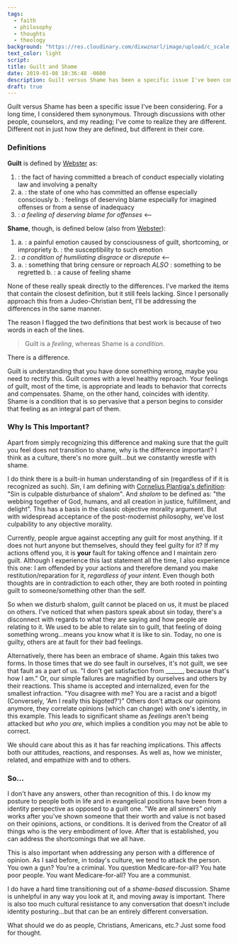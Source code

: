 ```yaml
---
tags:
  - faith
  - philosophy
  - thoughts
  - theology
background: "https://res.cloudinary.com/dixwznarl/image/upload/c_scale,q_auto:good/notebook/cry-crying-prayer-beads.jpg"
text_color: light
script:
title: Guilt and Shame
date: 2019-01-08 10:36:48 -0600
description: Guilt versus Shame has been a specific issue I've been considering. Finally realizing that they are different, not just in definition but in its core.
draft: true
---
```


Guilt versus Shame has been a specific issue I've been considering. For a long time, I considered them synonymous. Through discussions with other people, counselors, and my reading; I've come to realize they are different. Different not in just how they are defined, but different in their core.

### Definitions

**Guilt** is defined by [Webster][defguilt] as:

1. : the fact of having committed a breach of conduct especially violating law and involving a penalty
2. a. : the state of one who has committed an offense especially consciously
   b. : feelings of deserving blame especially for imagined offenses or from a sense of inadequacy
3. : _a feeling of deserving blame for offenses_ <--

**Shame**, though, is defined below (also from [Webster][defshame]):

1.  a. : a painful emotion caused by consciousness of guilt, shortcoming, or impropriety
    b. : the susceptibility to such emotion
2.  : _a condition of humiliating disgrace or disrepute_ <--
3.  a. : something that bring censure or reproach _ALSO_ : something to be regretted
    b. : a cause of feeling shame

None of these really speak directly to the differences. I've marked the items that contain the closest definition, but it still feels lacking. Since I personally approach this from a Judeo-Christian bent, I'll be addressing the differences in the same manner.

The reason I flagged the two definitions that best work is because of two words in each of the lines.

> Guilt is a _feeling_, whereas Shame is a _condition_.

There is a difference.

Guilt is understanding that you have done something wrong, maybe you need to rectify this. Guilt comes with a level healthy reproach. Your feelings of guilt, most of the time, is appropriate and leads to behavior that corrects and compensates. Shame, on the other hand, coincides with identity. Shame is a condition that is so pervasive that a person begins to consider that feeling as an integral part of them.

### Why Is This Important?

Apart from simply recognizing this difference and making sure that the guilt you feel does not transition to shame, why is the difference important? I think as a culture, there's no more guilt...but we constantly wrestle with shame.

I do think there is a built-in human understanding of sin (regardless of if it is recognized as such). _Sin_, I am defining with [Cornelius Plantiga's definition][sin]: "Sin is culpable disturbance of shalom". And _shalom_ to be defined as: "the webbing together of God, humans, and all creation in justice, fulfillment, and delight". This has a basis in the classic objective morality argument. But with widespread acceptance of the post-modernist philosophy, we've lost culpability to any objective morality.

Currently, people argue against accepting any guilt for most anything. If it does not hurt anyone but themselves, should they feel guilty for it? If my actions offend you, it is **your** fault for taking offence and I maintain zero guilt. Although I experience this last statement all the time, I also experience this one: I am offended by your actions and therefore demand you make restitution/reparation for it, _regardless of your intent._ Even though both thoughts are in contradiction to each other, they are both rooted in pointing guilt to someone/something other than the self.

So when we disturb shalom, guilt cannot be placed on us, it must be placed on others. I've noticed that when pastors speak about sin today, there's a disconnect with regards to what they are saying and how people are relating to it. We used to be able to relate sin to guilt, that feeling of doing something wrong...means you know what it is like to sin. Today, no one is guilty, others are at fault for their bad feelings.

Alternatively, there has been an embrace of shame. Again this takes two forms. In those times that we do see fault in ourselves, it's not guilt, we see that fault as a part of us. "I don't get satisfaction from \_\_\_\_\_\_, because that's how I am." Or, our simple failures are magnified by ourselves and others by their reactions. This shame is accepted and internalized, even for the smallest infraction. "You disagree with me? You are a racist and a bigot! (Conversely, 'Am I really this bigoted?')" Others don't attack our opinions anymore, they correlate opinions (which can change) with one's identity, in this example. This leads to significant shame as _feelings_ aren't being attacked but _who you are_, which implies a condition you may not be able to correct.

We should care about this as it has far reaching implications. This affects both our attitudes, reactions, and responses. As well as, how we minister, related, and empathize with and to others.

### So...

I don't have any answers, other than recognition of this. I do know my posture to people both in life and in evangelical positions have been from a identity perspective as opposed to a guilt one. "We are all sinners" only works after you've shown someone that their worth and value is not based on their opinions, actions, or conditions. It is derived from the Creator of all things who is the very embodiment of love. After that is established, you can address the shortcomings that we all have.

This is also important when addressing any person with a difference of opinion. As I said before, in today's culture, we tend to attack the person. You own a gun? You're a criminal. You question Medicare-for-all? You hate poor people. You want Medicare-for-all? You are a communist.

I do have a hard time transitioning out of a _shame-based_ discussion. Shame is unhelpful in any way you look at it, and moving away is important. There is also too much cultural resistance to any conversation that doesn't include identity posturing...but that can be an entirely different conversation.

What should we do as people, Christians, Americans, etc.? Just some food for thought.

[defguilt]: https://www.merriam-webster.com/dictionary/guilt
[defshame]: https://www.merriam-webster.com/dictionary/shame
[sin]: https://eppc.org/publications/dr-cornelius-plantinga-jr-ross-douthat-march-2014-faith-angle-forum/
